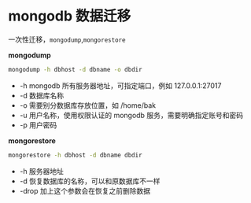 # mongodb 数据迁移

一次性迁移，`mongodump`,`mongorestore`

**mongodump**

```bash
mongodump -h dbhost -d dbname -o dbdir
```

* -h mongodb 所有服务器地址，可指定端口，例如 127.0.0.1:27017
* -d 数据库名称
* -o 需要别分数据库存放位置，如 /home/bak
* -u 用户名称，使用权限认证的 mongodb 服务，需要明确指定账号和密码
* -p 用户密码

**mongorestore**

```bash
mongorestore -h dbhost -d dbname dbdir
```

* -h 服务器地址
* -d 恢复数据库的名称，可以和原数据库不一样
* -drop 加上这个参数会在恢复之前删除数据